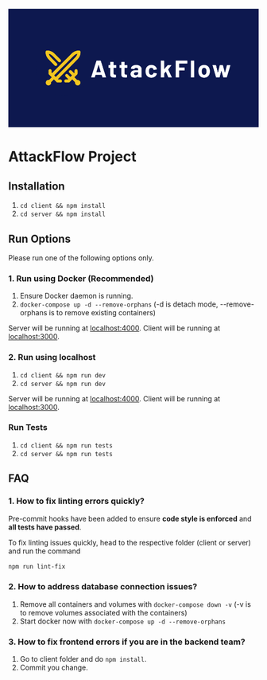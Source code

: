 ![BannerLogo](./repo/banner.png)

# AttackFlow Project

## Installation

1. `cd client && npm install`
2. `cd server && npm install`

## Run Options

Please run one of the following options only.

### 1. Run using Docker (Recommended)

1. Ensure Docker daemon is running.
2. `docker-compose up -d --remove-orphans` (-d is detach mode, --remove-orphans is to remove existing containers)

Server will be running at [localhost:4000](http://localhost:4000/).
Client will be running at [localhost:3000](http://localhost:3000/).

### 2. Run using localhost

1. `cd client && npm run dev`
2. `cd server && npm run dev`

Server will be running at [localhost:4000](http://localhost:4000/).
Client will be running at [localhost:3000](http://localhost:3000/).

### Run Tests

1. `cd client && npm run tests`
2. `cd server && npm run tests`

## FAQ

### 1. How to fix linting errors quickly?

Pre-commit hooks have been added to ensure **code style is enforced** and **all tests have passed**.

To fix linting issues quickly, head to the respective folder (client or server) and run the command

```bash
npm run lint-fix
```

### 2. How to address database connection issues?

1. Remove all containers and volumes with  `docker-compose down -v` (-v is to remove volumes associated with the containers)
2. Start docker now with  `docker-compose up -d --remove-orphans` 

### 3. How to fix frontend errors if you are in the backend team?

1. Go to client folder and do `npm install`.
2. Commit you change.

